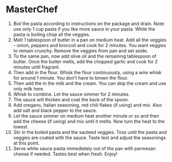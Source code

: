 # MasterChef

1. Boil the pasta according to instructions on the package and drain. Note: use only 1 cup pasta if you like more sauce in your pasta. While the pasta is boiling chop all the veggies.
2. Melt 1 tablespoon of butter in a pan on medium heat. Add all the veggies - onion, peppers and broccoli and cook for 2 minutes. You want veggies to remain crunchy. Remove the veggies from pan and set aside.
3. To the same pan, now add olive oil and the remaining tablespoon of butter. Once the butter melts, add the chopped garlic and cook for 2 minutes until fragrant.
4. Then add in the flour. Whisk the flour continuously, using a wire whisk for around 1 minute. You don't have to brown the flour.
5. Then add the in the milk and the cream. You can skip the cream and use only milk here.
6. Whisk to combine. Let the sauce simmer for 2 minutes.
7. The sauce will thicken and coat the back of the spoon.
8. Add oregano, Italian seasoning, red chili flakes (if using) and mix. Also add salt and black pepper to the sauce.
9. Let the sauce simmer on medium heat another minute or so and then add the cheese (if using) and mix until it melts. Now turn the heat to the lowest.
10. Stir in the boiled pasta and the sauteed veggies. Toss until the pasta and veggies are coated with the sauce. Taste test and adjust the seasonings at this point.
11. Serve white sauce pasta immediately out of the pan with parmesan cheese if needed. Tastes best when fresh. Enjoy!

